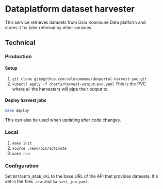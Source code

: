 # Dataplatform dataset harvester

This service retrieves datasets from Oslo Kommune Data platform and stores it for later retrieval by other services.

## Technical

### Production

#### Setup
1. `git clone git@github.com:oslokommune/devportal-harvest-poc.git`
2. `kubectl apply -f charts/harvest-output-pvc.yaml` This is the PVC where all
	 the harvesters will pipe their output to.

#### Deploy harvest jobs

```bash
make deploy
```

This can also be used when updating after code changes.

### Local

1. `make init`
1. `source .venv/bin/activate`
1. `make run`

### Configuration

Set `DATASETS_BASE_URL` to the base URL of the API that provides datasets. It's set in the files `.env` and
`harvest_job.yaml`.
